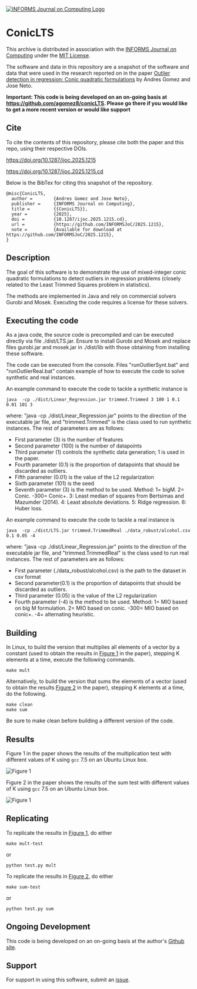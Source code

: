 [![INFORMS Journal on Computing Logo](https://INFORMSJoC.github.io/logos/INFORMS_Journal_on_Computing_Header.jpg)](https://pubsonline.informs.org/journal/ijoc)

# ConicLTS


This archive is distributed in association with the [INFORMS Journal on
Computing](https://pubsonline.informs.org/journal/ijoc) under the [MIT License](LICENSE).

The software and data in this repository are a snapshot of the software and data
that were used in the research reported on in the paper 
[Outlier detection in regression: Conic quadratic formulations](https://doi.org/10.1287/ijoc.2025.1215) by Andres Gomez and Jose Neto. 


**Important: This code is being developed on an on-going basis at 
https://github.com/agomez8/conicLTS. Please go there if you would like to
get a more recent version or would like support**

## Cite

To cite the contents of this repository, please cite both the paper and this repo, using their respective DOIs.

https://doi.org/10.1287/ijoc.2025.1215

https://doi.org/10.1287/ijoc.2025.1215.cd

Below is the BibTex for citing this snapshot of the repository.

```
@misc{ConicLTS,
  author =        {Andres Gomez and Jose Neto},
  publisher =     {INFORMS Journal on Computing},
  title =         {{ConicLTS}},
  year =          {2025},
  doi =           {10.1287/ijoc.2025.1215.cd},
  url =           {https://github.com/INFORMSJoC/2025.1215},
  note =          {Available for download at https://github.com/INFORMSJoC/2025.1215},
}  
```

## Description

The goal of this software is to demonstrate the use of mixed-integer conic quadratic formulations to detect outliers in regression problems (closely related to the Least Trimmed Squares problem in statistics).

The methods are implemented in Java and rely on commercial solvers Gurobi and Mosek. Executing the code requires a license for these solvers.

## Executing the code

As a java code, the source code is precompiled and can be executed directly via file ./dist/LTS.jar. Ensure to install Gurobi and Mosek and replace files gurobi.jar and mosek.jar in ./dist/lib with those obtaining from installing these software.

The code can be executed from the console. Files "runOutlierSynt.bat" and "runOutlierReal.bat" contain example of how to execute the code to solve synthetic and real instances. 

An example command to execute the code to tackle a synthetic instance is
```
java  -cp ./dist/Linear_Regression.jar trimmed.Trimmed 3 100 1 0.1 0.01 101 3
```
where: "java  -cp ./dist/Linear_Regression.jar" points to the direction of the executable jar file, and "trimmed.Trimmed" is the class used to run synthetic instances. The rest of parameters are as follows:
* First parameter (3) is the number of features
* Second parameter (100) is the number of datapoints
* Third parameter (1) controls the synthetic data generation; 1 is used in the paper.
* Fourth parameter (0.1) is the proportion of datapoints that should be discarded as outliers.
* Fifth parameter (0.01) is the value of the L2 regularization
* Sixth parameter (101) is the seed
* Seventh parameter (3) is the method to be used. Method: 1= bigM. 2= Conic. -300= Conic+. 3: Least median of
 squares from Bertsimas and Mazumder (2014). 4: Least absolute deviations. 5: Ridge regression. 6: Huber loss.

An example command to execute the code to tackle a real instance is
```
java  -cp ./dist/LTS.jar trimmed.TrimmedReal ./data_robust/alcohol.csv 0.1 0.05 -4
```
where: "java  -cp ./dist/Linear_Regression.jar" points to the direction of the executable jar file, and "trimmed.TrimmedReal" is the class used to run real instances. The rest of parameters are as follows:
* First parameter (./data_robust/alcohol.csv) is the path to the dataset in csv format
* Second parameter(0.1) is the proportion of datapoints that should be discarded as outliers.
* Third parameter (0.05) is the value of the L2 regularization
* Fourth parameter (-4) is the method to be used. Method: 1= MIO based on big M formulation. 2= MIO based on conic. -300= MIO based on conic+. -4= alternating heuristic.

## Building

In Linux, to build the version that multiplies all elements of a vector by a
constant (used to obtain the results in [Figure 1](results/mult-test.png) in the
paper), stepping K elements at a time, execute the following commands.

```
make mult
```

Alternatively, to build the version that sums the elements of a vector (used
to obtain the results [Figure 2](results/sum-test.png) in the paper), stepping K
elements at a time, do the following.

```
make clean
make sum
```

Be sure to make clean before building a different version of the code.

## Results

Figure 1 in the paper shows the results of the multiplication test with different
values of K using `gcc` 7.5 on an Ubuntu Linux box.

![Figure 1](results/mult-test.png)

Figure 2 in the paper shows the results of the sum test with different
values of K using `gcc` 7.5 on an Ubuntu Linux box.

![Figure 1](results/sum-test.png)

## Replicating

To replicate the results in [Figure 1](results/mult-test), do either

```
make mult-test
```
or
```
python test.py mult
```
To replicate the results in [Figure 2](results/sum-test), do either

```
make sum-test
```
or
```
python test.py sum
```

## Ongoing Development

This code is being developed on an on-going basis at the author's
[Github site](https://github.com/tkralphs/JoCTemplate).

## Support

For support in using this software, submit an
[issue](https://github.com/tkralphs/JoCTemplate/issues/new).
